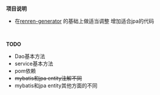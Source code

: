 **项目说明** 
- 在[renren-generator](https://gitee.com/renrenio/renren-generator) 的基础上做适当调整 增加适合jpa的代码
<br> 
  
**TODO**
- Dao基本方法
- service基本方法
- pom依赖
- ~~mybatis和jpa entity注解不同~~
- mybatis和jpa entity其他方面的不同

